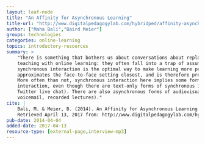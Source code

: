 ```yaml
---
layout: leaf-node
title: "An Affinity for Asynchronous Learning"
title-url: "http://www.digitalpedagogylab.com/hybridped/affinity-asynchronous-learning/"
author: ["Maha Bali","Baird Meier"]
groups: technologies
categories: online-learning
topics: introductory-resources
summary: >
    "There is something that bothers us about conversations about replacing face-to-face
    teaching with online learning: they often fall into a trap of assuming that incorporating
    synchronous interaction is the optimal way to make learning more personable, that it
    approximates the face-to-face setting closest, and is therefore preferable and better.
    More often than not, synchronous interaction here implies some form of two-way audiovisual
    interaction, even though there are text-only forms of synchronous interaction (e.g.,
    Twitter live chat). There are also asynchronous forms of audiovisual interaction (e.g.,
    voicemail, recorded lectures)."
cite: |
    Bali, M. & Meier, B. (2014). An Affinity for Asynchronous Learning. Digital Pedagogy Lab at Hybrid Pedagogy.
    Retrieved April 13, 2017 from: http://www.digitalpedagogylab.com/hybridped/affinity-asynchronous-learning/
pub-date: 2014-04-04
added-date: 2017-04-13
resource-type: [external-page,interview-mp3]
---
```


